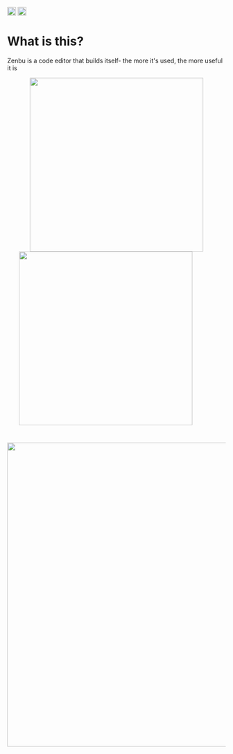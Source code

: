 [<img src="https://devin.ai/assets/askdeepwiki.png" alt="Ask DeepWiki" height="20"/>](https://deepwiki.com/RobPruzan/zenbu)
<img src="https://img.shields.io/badge/🚧-Under%20Construction-yellow" alt="Under Construction" height="20"/>

# What is this?

Zenbu is a code editor that builds itself- the more it's used, the more useful it is

<p align="center">
  <img src="https://github.com/user-attachments/assets/dec5e2ba-f291-4215-b067-07f2962300e3" width="400" />
  <img src="https://github.com/user-attachments/assets/0f4c64b5-3f40-480d-a85d-28b0e0c18cae" width="400" style="margin-right: 50px;" />
</p>
<p align="center" style="margin-top: 40px;">
  <img src="https://github.com/user-attachments/assets/4690ef2b-b1d7-42b3-8a5e-e203cb0a205c" width="700" />
</p>
